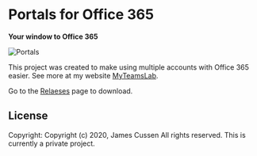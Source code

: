 # Portals for Office 365

**Your window to Office 365**

![Portals](https://1.bp.blogspot.com/-DfgjotiLTow/Xhr2vpNnknI/AAAAAAAABBY/jDEgvcStk_kJ7u0IfRyIy_LUxh-neE_vACLcBGAsYHQ/s800/Portals_1.00.png)

This project was created to make using multiple accounts with Office 365 easier. See more at my website [MyTeamsLab](http://www.myteamslab.com).

Go to the [Relaeses](https://github.com/jamescussen/PortalsReleases/releases) page to download.

## License

Copyright: Copyright (c) 2020, James Cussen All rights reserved.
This is currently a private project.
